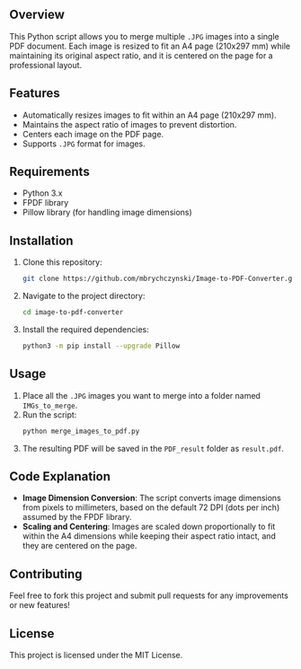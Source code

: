 ## Overview
This Python script allows you to merge multiple `.JPG` images into a single PDF document. Each image is resized to fit an A4 page (210x297 mm) while maintaining its original aspect ratio, and it is centered on the page for a professional layout.

## Features
- Automatically resizes images to fit within an A4 page (210x297 mm).
- Maintains the aspect ratio of images to prevent distortion.
- Centers each image on the PDF page.
- Supports `.JPG` format for images.

## Requirements
- Python 3.x
- FPDF library
- Pillow library (for handling image dimensions)

## Installation

1. Clone this repository:
    ```bash
    git clone https://github.com/mbrychczynski/Image-to-PDF-Converter.git
    ```
2. Navigate to the project directory:
    ```bash
    cd image-to-pdf-converter
    ```
3. Install the required dependencies:
    ```bash
    python3 -m pip install --upgrade Pillow
    ```

## Usage

1. Place all the `.JPG` images you want to merge into a folder named `IMGs_to_merge`.
2. Run the script:
    ```bash
    python merge_images_to_pdf.py
    ```
3. The resulting PDF will be saved in the `PDF_result` folder as `result.pdf`.

## Code Explanation

- **Image Dimension Conversion**: The script converts image dimensions from pixels to millimeters, based on the default 72 DPI (dots per inch) assumed by the FPDF library.
- **Scaling and Centering**: Images are scaled down proportionally to fit within the A4 dimensions while keeping their aspect ratio intact, and they are centered on the page.

## Contributing

Feel free to fork this project and submit pull requests for any improvements or new features!

## License

This project is licensed under the MIT License.